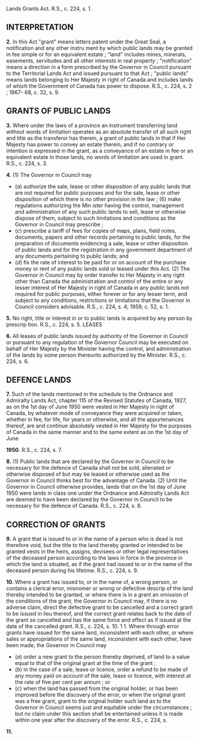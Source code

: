 Lands Grants Act. R.S., c. 224, s. 1.

## INTERPRETATION

**2.** In this Act
"grant" means letters patent under the Great
Seal, a notification and any other instru
ment by which public lands may be granted
in fee simple or for an equivalent estate ;
"land" includes mines, minerals, easements,
servitudes and all other interests in real
property ;
"notification" means a direction in a form
prescribed by the Governor in Council
pursuant to the Territorial Lands Act and
issued pursuant to that Act ;
"public lands" means lands belonging to Her
Majesty in right of Canada and includes
lands of which the Government of Canada
has power to dispose. R.S., c. 224, s. 2 ; 1967-
68, c. 32, s. 9.

## GRANTS OF PUBLIC LANDS

**3.** Where under the laws of a province an
instrument transferring land without words of
limitation operates as an absolute transfer of
all such right and title as the transferor has
therein, a grant of public lands in that
if Her Majesty has power to convey
an estate therein, and if no contrary or
intention is expressed in the grant,
as a conveyance of an estate in fee
or an equivalent estate in those lands,
no words of limitation are used in
grant. R.S., c. 224, s. 3.

**4.** (1) The Governor in Council may
  * (_a_) authorize the sale, lease or other
disposition of any public lands that are not
required for public purposes and for the
sale, lease or other disposition of which
there is no other provision in the law ;
(6) make regulations authorizing the Min
ister having the control, management and
administration of any such public lands to
sell, lease or otherwise dispose of them,
subject to such limitations and conditions
as the Governor in Council may prescribe ;
  * (_c_) prescribe a tariff of fees for copies of
maps, plans, field notes, documents, papers
and other records pertaining to public lands,
for the preparation of documents evidencing
a sale, lease or other disposition of public
lands and for the registration in any
government department of any documents
pertaining to public lands; and
  * (_d_) fix the rate of interest to be paid for or
on account of the purchase money or rent
of any public lands sold or leased under
this Act.
(2) The Governor in Council may by order
transfer to Her Majesty in any right other
than Canada the administration and control
of the entire or any lesser interest of Her
Majesty in right of Canada in any public
lands not required for public purposes, either
forever or for any lesser term, and subject to
any conditions, restrictions or limitations that
the Governor in Council considers advisable.
R.S., c. 224, s. 4; 1959, c. 52, s. 1.

**5.** No right, title or interest in or to public
lands is acquired by any person by prescrip
tion. R.S., c. 224, s. 5.
LEASES

**6.** All leases of public lands issued by
authority of the Governor in Council
or pursuant to any regulation of the Governor
Council may be executed on behalf of Her
Majesty by the Minister having the control,
and administration of the lands
by some person thereunto authorized by
the Minister. R.S., c. 224, s. 6.

## DEFENCE LANDS

**7.** Such of the lands mentioned in the
schedule to the Ordnance and Admiralty Lands
Act, chapter 115 of the Revised Statutes of
Canada, 1927, as on the 1st day of June 1950
were vested in Her Majesty in right of
Canada, by whatever mode of conveyance
they were acquired or taken, whether in fee,
for life, for years or otherwise, and all the
appurtenances thereof, are and continue
absolutely vested in Her Majesty for the
purposes of Canada in the same manner and
to the same extent as on the 1st day of June

**1950.** R.S., c. 224, s. 7.

**8.** (1) Public lands that are declared by the
Governor in Council to be necessary for the
defence of Canada shall not be sold, alienated
or otherwise disposed of but may be leased or
otherwise used as the Governor in Council
thinks best for the advantage of Canada.
(2) Until the Governor in Council otherwise
provides, lands that on the 1st day of June
1950 were lands in class one under the
Ordnance and Admiralty Lands Act are deemed
to have been declared by the Governor in
Council to be necessary for the defence of
Canada. R.S., c. 224, s. 8.

## CORRECTION OF GRANTS

**9.** A grant that is issued to or in the name
of a person who is dead is not therefore void,
but the title to the land thereby granted or
intended to be granted vests in the heirs,
assigns, devisees or other legal representatives
of the deceased person according to the laws
in force in the province in which the land is
situated, as if the grant had issued to or in
the name of the deceased person during his
lifetime. R.S., c. 224, s. 9.

**10.** Where a grant has issued to, or in the
name of, a wrong person, or contains a clerical
error, misnomer or wrong or defective descrip
of the land thereby intended to be
granted, or where there is in a grant an
omission of the conditions of the grant, the
Governor in Council may, if there is no
adverse claim, direct the defective grant to be
cancelled and a correct grant to be issued in
lieu thereof, and the correct grant relates back
to the date of the grant so cancelled and has
the same force and effect as if issued at the
date of the cancelled grant. R.S., c. 224, s. 10.
1 1. Where through error grants have issued
for the same land, inconsistent with each
other, or where sales or appropriations of the
same land, inconsistent with each other, have
been made, the Governor in Council may
  * (_a_) order a new grant to the person thereby
deprived, of land to a value equal to that
of the original grant at the time of the
grant ;
  * (_b_) in the case of a sale, lease or licence,
order a refund to be made of any money
paid on account of the sale, lease or licence,
with interest at the rate of five per cent per
annum ; or
  * (_c_) when the land has passed from the
original holder, or has been improved before
the discovery of the error, or when the
original grant was a free grant, grant to the
original holder such land as to the Governor
in Council seems just and equitable under
the circumstances ;
but no claim under this section shall be
entertained unless it is made within one year
after the discovery of the error. R.S., c. 224, s.

**11.**
